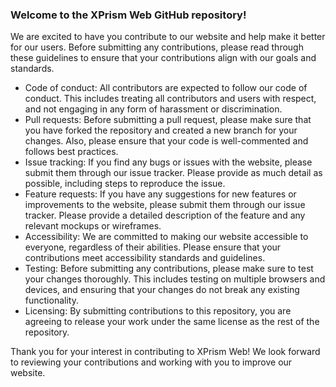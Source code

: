 ### Welcome to the XPrism Web GitHub repository!

We are excited to have you contribute to our website and help make it better for our users. Before submitting any contributions, please read through these guidelines to ensure that your contributions align with our goals and standards.

- Code of conduct: All contributors are expected to follow our code of conduct. This includes treating all contributors and users with respect, and not engaging in any form of harassment or discrimination.
- Pull requests: Before submitting a pull request, please make sure that you have forked the repository and created a new branch for your changes. Also, please ensure that your code is well-commented and follows best practices.
- Issue tracking: If you find any bugs or issues with the website, please submit them through our issue tracker. Please provide as much detail as possible, including steps to reproduce the issue.
- Feature requests: If you have any suggestions for new features or improvements to the website, please submit them through our issue tracker. Please provide a detailed description of the feature and any relevant mockups or wireframes.
- Accessibility: We are committed to making our website accessible to everyone, regardless of their abilities. Please ensure that your contributions meet accessibility standards and guidelines.
- Testing: Before submitting any contributions, please make sure to test your changes thoroughly. This includes testing on multiple browsers and devices, and ensuring that your changes do not break any existing functionality.
- Licensing: By submitting contributions to this repository, you are agreeing to release your work under the same license as the rest of the repository.

Thank you for your interest in contributing to XPrism Web! We look forward to reviewing your contributions and working with you to improve our website.
